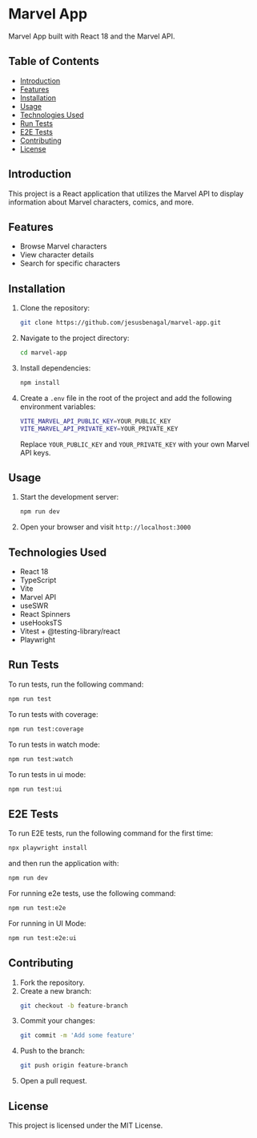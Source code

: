 # Marvel App

Marvel App built with React 18 and the Marvel API.

## Table of Contents

- [Introduction](#introduction)
- [Features](#features)
- [Installation](#installation)
- [Usage](#usage)
- [Technologies Used](#technologies-used)
- [Run Tests](#run-tests)
- [E2E Tests](#e2e-tests)
- [Contributing](#contributing)
- [License](#license)

## Introduction

This project is a React application that utilizes the Marvel API to display information about Marvel characters, comics, and more. 

## Features

- Browse Marvel characters
- View character details
- Search for specific characters

## Installation

1. Clone the repository:
    ```bash
    git clone https://github.com/jesusbenagal/marvel-app.git
    ```
2. Navigate to the project directory:
    ```bash
    cd marvel-app
    ```
3. Install dependencies:
    ```bash
    npm install
    ```

3. Create a `.env` file in the root of the project and add the following environment variables:
    ```bash
    VITE_MARVEL_API_PUBLIC_KEY=YOUR_PUBLIC_KEY
    VITE_MARVEL_API_PRIVATE_KEY=YOUR_PRIVATE_KEY
    ```
    Replace `YOUR_PUBLIC_KEY` and `YOUR_PRIVATE_KEY` with your own Marvel API keys.


## Usage

1. Start the development server:
    ```bash
    npm run dev
    ```
2. Open your browser and visit `http://localhost:3000`

## Technologies Used

- React 18
- TypeScript
- Vite
- Marvel API
- useSWR
- React Spinners
- useHooksTS
- Vitest + @testing-library/react
- Playwright

## Run Tests

To run tests, run the following command:
```bash
npm run test
```

To run tests with coverage:
```bash
npm run test:coverage
```


To run tests in watch mode:
```bash
npm run test:watch
```

To run tests in ui mode:
```bash
npm run test:ui
```

## E2E Tests
To run E2E tests, run the following command for the first time:
```bash
npx playwright install
```

and then run the application with:
```bash
npm run dev
```

For running e2e tests, use the following command:
```bash
npm run test:e2e
```

For running in UI Mode:
```bash
npm run test:e2e:ui
```

## Contributing

1. Fork the repository.
2. Create a new branch:
    ```bash
    git checkout -b feature-branch
    ```
3. Commit your changes:
    ```bash
    git commit -m 'Add some feature'
    ```
4. Push to the branch:
    ```bash
    git push origin feature-branch
    ```
5. Open a pull request.

## License

This project is licensed under the MIT License.